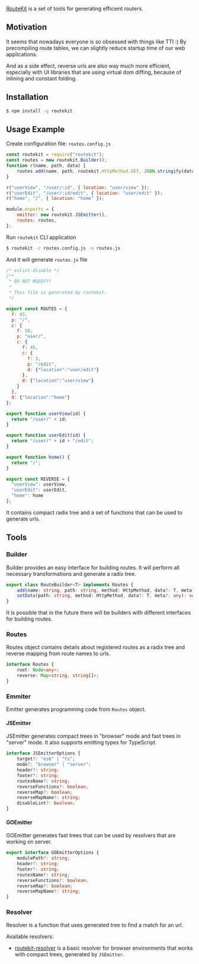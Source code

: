 [RouteKit](https://github.com/localvoid/routekit) is a set of tools for generating efficient routers.

## Motivation

It seems that nowadays everyone is so obsessed with things like TTI :) By precompiling route tables, we can slightly
reduce startup time of our web applications.

And as a side effect, reverse urls are also way much more efficient, especially with UI libraries that are using virtual
dom diffing, because of inlining and constant folding.

## Installation

```sh
$ npm install -g routekit
```

## Usage Example

Create configuration file: `routes.config.js`

```js
const routekit = require("routekit");
const routes = new routekit.Builder();
function r(name, path, data) {
    routes.add(name, path, routekit.HttpMethod.GET, JSON.stringify(data));
}

r("userView", "/user/:id", { location: "user/view" });
r("userEdit", "/user/:id/edit", { location: "user/edit" });
r("home", "/", { location: "home" });

module.exports = {
    emitter: new routekit.JSEmitter(),
    routes: routes,
};
```

Run `routekit` CLI application

```sh
$ routekit -c routes.config.js -o routes.js
```

And it will generate `routes.js` file

```js
/* eslint-disable */
/**
 * DO NOT MODIFY!
 *
 * This file is generated by routekit.
 */

export const ROUTES = {
  f: 43,
  p: "/",
  c: {
    f: 50,
    p: "user/",
    c: {
      f: 45,
      c: {
        f: 3,
        p: "/edit",
        d: {"location":"user/edit"}
      },
      d: {"location":"user/view"}
    }
  },
  d: {"location":"home"}
};

export function userView(id) {
  return "/user/" + id;
}

export function userEdit(id) {
  return "/user/" + id + "/edit";
}

export function home() {
  return "/";
}

export const REVERSE = {
  "userView": userView,
  "userEdit": userEdit,
  "home": home
};
```

It contains compact radix tree and a set of functions that can be used to generate urls.

## Tools

### Builder

Builder provides an easy interface for building routes. It will perform all necessary transformations and generate a
radix tree.

```ts
export class RouteBuilder<T> implements Routes {
    add(name: string, path: string, method: HttpMethod, data?: T, meta?: any): void;
    setData(path: string, method: HttpMethod, data?: T, meta?: any): void;
}
```

It is possible that in the future there will be builders with different interfaces for building routes.

### Routes

Routes object contains details about registered routes as a radix tree and reverse mapping from route names to urls.

```ts
interface Routes {
    root: Node<any>;
    reverse: Map<string, string[]>;
}
```

### Emmiter

Emitter generates programming code from `Routes` object.

#### JSEmitter

JSEmitter generates compact trees in "browser" mode and fast trees in "server" mode. It also supports emitting types for
TypeScript.

```ts
interface JSEmitterOptions {
    target?: "es6" | "ts";
    mode?: "browser" | "server";
    header?: string;
    footer?: string;
    routesName?: string;
    reverseFunctions?: boolean;
    reverseMap?: boolean;
    reverseMapName?: string;
    disableLint?: boolean;
}
```

#### GOEmitter

GOEmitter generates fast trees that can be used by resolvers that are working on server.

```ts
export interface GOEmitterOptions {
    modulePath?: string;
    header?: string;
    footer?: string;
    routesName?: string;
    reverseFunctions?: boolean;
    reverseMap?: boolean;
    reverseMapName?: string;
}
```

### Resolver

Resolver is a function that uses generated tree to find a match for an url.

Available resolvers:

- [routekit-resolver](https://github.com/localvoid/routekit-resolver) is a basic resolver for browser environments that
works with compact trees, generated by `JSEmitter`.
